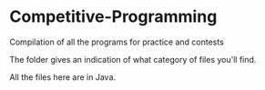 # Competitive-Programming
Compilation of all the programs for practice and contests

The folder gives an indication of what category of files you'll find.

All the files here are in Java.
